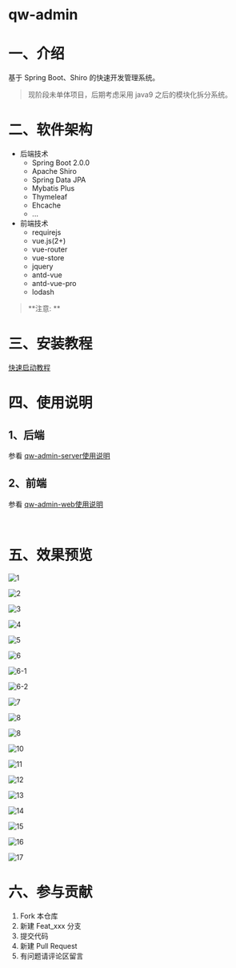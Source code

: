 # qw-admin

# 一、介绍

基于 Spring Boot、Shiro 的快速开发管理系统。

> 现阶段未单体项目，后期考虑采用 java9 之后的模块化拆分系统。

# 二、软件架构

- 后端技术
  - Spring Boot 2.0.0
  - Apache Shiro
  - Spring Data JPA
  - Mybatis Plus
  - Thymeleaf
  - Ehcache
  - ...
- 前端技术
  - requirejs
  - vue.js(2+)
  - vue-router
  - vue-store
  - jquery
  - antd-vue
  - antd-vue-pro
  - lodash

> **注意: **

# 三、安装教程

[快速启动教程](./doc/quickly-start.md)

# 四、使用说明

## 1、后端

参看 [qw-admin-server使用说明](doc/server-readme.md)

## 2、前端

参看 [qw-admin-web使用说明](doc/client-readme.md)

​	

# 五、效果预览

![1](./doc/imgs/1.png)

![2](doc/imgs/2.png)


![3](doc/imgs/3.png)


![4](doc/imgs/4.png)


![5](doc/imgs/5.png)


![6](doc/imgs/6.png)


![6-1](doc/imgs/6-1.png)


![6-2](doc/imgs/6-2.png)


![7](doc/imgs/7.png)


![8](doc/imgs/8.png)


![8](doc/imgs/9.png)


![10](doc/imgs/10.png)


![11](doc/imgs/11.png)


![12](doc/imgs/12.png)


![13](doc/imgs/13.png)


![14](doc/imgs/14.png)


![15](doc/imgs/15.png)


![16](doc/imgs/16.png)


![17](doc/imgs/17.png)

# 六、参与贡献

1.  Fork 本仓库
2.  新建 Feat_xxx 分支
3.  提交代码
4.  新建 Pull Request
5.  有问题请评论区留言

